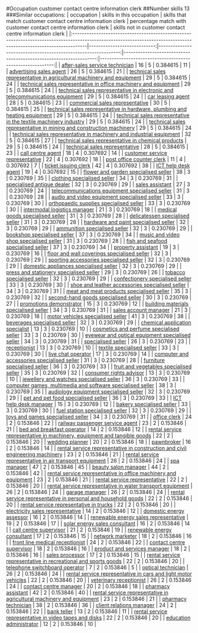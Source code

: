 #Occupation customer contact centre information clerk
##Number skills 13
###Similar occupations:
| occupation                                                                                                                                                        |   skills in this occupation |   skills that match customer contact centre information clerk |   percentage match with customer contact centre information clerk |   skills not in customer contact centre information clerk |
|:------------------------------------------------------------------------------------------------------------------------------------------------------------------|----------------------------:|--------------------------------------------------------------:|------------------------------------------------------------------:|----------------------------------------------------------:|
| [after-sales service technician](after-sales_service_technician.md)                                                                                               |                          16 |                                                             5 |                                                          0.384615 |                                                        11 |
| [advertising sales agent](advertising_sales_agent.md)                                                                                                             |                          26 |                                                             5 |                                                          0.384615 |                                                        21 |
| [technical sales representative in agricultural machinery and equipment](technical_sales_representative_in_agricultural_machinery_and_equipment.md)               |                          29 |                                                             5 |                                                          0.384615 |                                                        24 |
| [technical sales representative in office machinery and equipment](technical_sales_representative_in_office_machinery_and_equipment.md)                           |                          29 |                                                             5 |                                                          0.384615 |                                                        24 |
| [technical sales representative in electronic and telecommunications equipment](technical_sales_representative_in_electronic_and_telecommunications_equipment.md) |                          29 |                                                             5 |                                                          0.384615 |                                                        24 |
| [car leasing agent](car_leasing_agent.md)                                                                                                                         |                          28 |                                                             5 |                                                          0.384615 |                                                        23 |
| [commercial sales representative](commercial_sales_representative.md)                                                                                             |                          30 |                                                             5 |                                                          0.384615 |                                                        25 |
| [technical sales representative in hardware, plumbing and heating equipment](technical_sales_representative_in_hardware,_plumbing_and_heating_equipment.md)       |                          29 |                                                             5 |                                                          0.384615 |                                                        24 |
| [technical sales representative in the textile machinery industry](technical_sales_representative_in_the_textile_machinery_industry.md)                           |                          29 |                                                             5 |                                                          0.384615 |                                                        24 |
| [technical sales representative in mining and construction machinery](technical_sales_representative_in_mining_and_construction_machinery.md)                     |                          29 |                                                             5 |                                                          0.384615 |                                                        24 |
| [technical sales representative in machinery and industrial equipment](technical_sales_representative_in_machinery_and_industrial_equipment.md)                   |                          32 |                                                             5 |                                                          0.384615 |                                                        27 |
| [technical sales representative in chemical products](technical_sales_representative_in_chemical_products.md)                                                     |                          29 |                                                             5 |                                                          0.384615 |                                                        24 |
| [technical sales representative](technical_sales_representative.md)                                                                                               |                          28 |                                                             5 |                                                          0.384615 |                                                        23 |
| [call centre agent](call_centre_agent.md)                                                                                                                         |                          18 |                                                             4 |                                                          0.307692 |                                                        14 |
| [customer service representative](customer_service_representative.md)                                                                                             |                          22 |                                                             4 |                                                          0.307692 |                                                        18 |
| [post office counter clerk](post_office_counter_clerk.md)                                                                                                         |                          11 |                                                             4 |                                                          0.307692 |                                                         7 |
| [ticket issuing clerk](ticket_issuing_clerk.md)                                                                                                                   |                          42 |                                                             4 |                                                          0.307692 |                                                        38 |
| [ICT help desk agent](ICT_help_desk_agent.md)                                                                                                                     |                          19 |                                                             4 |                                                          0.307692 |                                                        15 |
| [flower and garden specialised seller](flower_and_garden_specialised_seller.md)                                                                                   |                          38 |                                                             3 |                                                          0.230769 |                                                        35 |
| [clothing specialised seller](clothing_specialised_seller.md)                                                                                                     |                          34 |                                                             3 |                                                          0.230769 |                                                        31 |
| [specialised antique dealer](specialised_antique_dealer.md)                                                                                                       |                          32 |                                                             3 |                                                          0.230769 |                                                        29 |
| [sales assistant](sales_assistant.md)                                                                                                                             |                          27 |                                                             3 |                                                          0.230769 |                                                        24 |
| [telecommunications equipment specialised seller](telecommunications_equipment_specialised_seller.md)                                                             |                          31 |                                                             3 |                                                          0.230769 |                                                        28 |
| [audio and video equipment specialised seller](audio_and_video_equipment_specialised_seller.md)                                                                   |                          33 |                                                             3 |                                                          0.230769 |                                                        30 |
| [orthopaedic supplies specialised seller](orthopaedic_supplies_specialised_seller.md)                                                                             |                          33 |                                                             3 |                                                          0.230769 |                                                        30 |
| [intermodal logistics manager](intermodal_logistics_manager.md)                                                                                                   |                          21 |                                                             3 |                                                          0.230769 |                                                        18 |
| [medical goods specialised seller](medical_goods_specialised_seller.md)                                                                                           |                          31 |                                                             3 |                                                          0.230769 |                                                        28 |
| [delicatessen specialised seller](delicatessen_specialised_seller.md)                                                                                             |                          31 |                                                             3 |                                                          0.230769 |                                                        28 |
| [hardware and paint specialised seller](hardware_and_paint_specialised_seller.md)                                                                                 |                          32 |                                                             3 |                                                          0.230769 |                                                        29 |
| [ammunition specialised seller](ammunition_specialised_seller.md)                                                                                                 |                          32 |                                                             3 |                                                          0.230769 |                                                        29 |
| [bookshop specialised seller](bookshop_specialised_seller.md)                                                                                                     |                          37 |                                                             3 |                                                          0.230769 |                                                        34 |
| [music and video shop specialised seller](music_and_video_shop_specialised_seller.md)                                                                             |                          31 |                                                             3 |                                                          0.230769 |                                                        28 |
| [fish and seafood specialised seller](fish_and_seafood_specialised_seller.md)                                                                                     |                          37 |                                                             3 |                                                          0.230769 |                                                        34 |
| [property assistant](property_assistant.md)                                                                                                                       |                          19 |                                                             3 |                                                          0.230769 |                                                        16 |
| [floor and wall coverings specialised seller](floor_and_wall_coverings_specialised_seller.md)                                                                     |                          32 |                                                             3 |                                                          0.230769 |                                                        29 |
| [sporting accessories specialised seller](sporting_accessories_specialised_seller.md)                                                                             |                          32 |                                                             3 |                                                          0.230769 |                                                        29 |
| [domestic appliances specialised seller](domestic_appliances_specialised_seller.md)                                                                               |                          32 |                                                             3 |                                                          0.230769 |                                                        29 |
| [press and stationery specialised seller](press_and_stationery_specialised_seller.md)                                                                             |                          29 |                                                             3 |                                                          0.230769 |                                                        26 |
| [tobacco specialised seller](tobacco_specialised_seller.md)                                                                                                       |                          32 |                                                             3 |                                                          0.230769 |                                                        29 |
| [confectionery specialised seller](confectionery_specialised_seller.md)                                                                                           |                          33 |                                                             3 |                                                          0.230769 |                                                        30 |
| [shoe and leather accessories specialised seller](shoe_and_leather_accessories_specialised_seller.md)                                                             |                          34 |                                                             3 |                                                          0.230769 |                                                        31 |
| [meat and meat products specialised seller](meat_and_meat_products_specialised_seller.md)                                                                         |                          35 |                                                             3 |                                                          0.230769 |                                                        32 |
| [second-hand goods specialised seller](second-hand_goods_specialised_seller.md)                                                                                   |                          30 |                                                             3 |                                                          0.230769 |                                                        27 |
| [promotions demonstrator](promotions_demonstrator.md)                                                                                                             |                          15 |                                                             3 |                                                          0.230769 |                                                        12 |
| [building materials specialised seller](building_materials_specialised_seller.md)                                                                                 |                          34 |                                                             3 |                                                          0.230769 |                                                        31 |
| [sales account manager](sales_account_manager.md)                                                                                                                 |                          21 |                                                             3 |                                                          0.230769 |                                                        18 |
| [motor vehicles specialised seller](motor_vehicles_specialised_seller.md)                                                                                         |                          41 |                                                             3 |                                                          0.230769 |                                                        38 |
| [beverages specialised seller](beverages_specialised_seller.md)                                                                                                   |                          32 |                                                             3 |                                                          0.230769 |                                                        29 |
| [chemical application specialist](chemical_application_specialist.md)                                                                                             |                          13 |                                                             3 |                                                          0.230769 |                                                        10 |
| [cosmetics and perfume specialised seller](cosmetics_and_perfume_specialised_seller.md)                                                                           |                          33 |                                                             3 |                                                          0.230769 |                                                        30 |
| [eyewear and optical equipment specialised seller](eyewear_and_optical_equipment_specialised_seller.md)                                                           |                          34 |                                                             3 |                                                          0.230769 |                                                        31 |
| [specialised seller](specialised_seller.md)                                                                                                                       |                          26 |                                                             3 |                                                          0.230769 |                                                        23 |
| [receptionist](receptionist.md)                                                                                                                                   |                          13 |                                                             3 |                                                          0.230769 |                                                        10 |
| [textile specialised seller](textile_specialised_seller.md)                                                                                                       |                          33 |                                                             3 |                                                          0.230769 |                                                        30 |
| [live chat operator](live_chat_operator.md)                                                                                                                       |                          17 |                                                             3 |                                                          0.230769 |                                                        14 |
| [computer and accessories specialised seller](computer_and_accessories_specialised_seller.md)                                                                     |                          31 |                                                             3 |                                                          0.230769 |                                                        28 |
| [furniture specialised seller](furniture_specialised_seller.md)                                                                                                   |                          36 |                                                             3 |                                                          0.230769 |                                                        33 |
| [fruit and vegetables specialised seller](fruit_and_vegetables_specialised_seller.md)                                                                             |                          35 |                                                             3 |                                                          0.230769 |                                                        32 |
| [consumer rights advisor](consumer_rights_advisor.md)                                                                                                             |                          13 |                                                             3 |                                                          0.230769 |                                                        10 |
| [jewellery and watches specialised seller](jewellery_and_watches_specialised_seller.md)                                                                           |                          36 |                                                             3 |                                                          0.230769 |                                                        33 |
| [computer games, multimedia and software specialised seller](computer_games,_multimedia_and_software_specialised_seller.md)                                       |                          38 |                                                             3 |                                                          0.230769 |                                                        35 |
| [audiology equipment specialised seller](audiology_equipment_specialised_seller.md)                                                                               |                          32 |                                                             3 |                                                          0.230769 |                                                        29 |
| [pet and pet food specialised seller](pet_and_pet_food_specialised_seller.md)                                                                                     |                          36 |                                                             3 |                                                          0.230769 |                                                        33 |
| [ICT help desk manager](ICT_help_desk_manager.md)                                                                                                                 |                          15 |                                                             3 |                                                          0.230769 |                                                        12 |
| [bakery specialised seller](bakery_specialised_seller.md)                                                                                                         |                          33 |                                                             3 |                                                          0.230769 |                                                        30 |
| [fuel station specialised seller](fuel_station_specialised_seller.md)                                                                                             |                          32 |                                                             3 |                                                          0.230769 |                                                        29 |
| [toys and games specialised seller](toys_and_games_specialised_seller.md)                                                                                         |                          34 |                                                             3 |                                                          0.230769 |                                                        31 |
| [office clerk](office_clerk.md)                                                                                                                                   |                          24 |                                                             2 |                                                          0.153846 |                                                        22 |
| [railway passenger service agent](railway_passenger_service_agent.md)                                                                                             |                          23 |                                                             2 |                                                          0.153846 |                                                        21 |
| [bed and breakfast operator](bed_and_breakfast_operator.md)                                                                                                       |                          14 |                                                             2 |                                                          0.153846 |                                                        12 |
| [rental service representative in machinery, equipment and tangible goods](rental_service_representative_in_machinery,_equipment_and_tangible_goods.md)           |                          22 |                                                             2 |                                                          0.153846 |                                                        20 |
| [wedding planner](wedding_planner.md)                                                                                                                             |                          20 |                                                             2 |                                                          0.153846 |                                                        18 |
| [pawnbroker](pawnbroker.md)                                                                                                                                       |                          16 |                                                             2 |                                                          0.153846 |                                                        14 |
| [rental service representative in construction and civil engineering machinery](rental_service_representative_in_construction_and_civil_engineering_machinery.md) |                          23 |                                                             2 |                                                          0.153846 |                                                        21 |
| [rental service representative in air transport equipment](rental_service_representative_in_air_transport_equipment.md)                                           |                          26 |                                                             2 |                                                          0.153846 |                                                        24 |
| [spa manager](spa_manager.md)                                                                                                                                     |                          47 |                                                             2 |                                                          0.153846 |                                                        45 |
| [beauty salon manager](beauty_salon_manager.md)                                                                                                                   |                          44 |                                                             2 |                                                          0.153846 |                                                        42 |
| [rental service representative in office machinery and equipment](rental_service_representative_in_office_machinery_and_equipment.md)                             |                          23 |                                                             2 |                                                          0.153846 |                                                        21 |
| [rental service representative](rental_service_representative.md)                                                                                                 |                          22 |                                                             2 |                                                          0.153846 |                                                        20 |
| [rental service representative in water transport equipment](rental_service_representative_in_water_transport_equipment.md)                                       |                          26 |                                                             2 |                                                          0.153846 |                                                        24 |
| [garage manager](garage_manager.md)                                                                                                                               |                          26 |                                                             2 |                                                          0.153846 |                                                        24 |
| [rental service representative in personal and household goods](rental_service_representative_in_personal_and_household_goods.md)                                 |                          22 |                                                             2 |                                                          0.153846 |                                                        20 |
| [rental service representative in trucks](rental_service_representative_in_trucks.md)                                                                             |                          22 |                                                             2 |                                                          0.153846 |                                                        20 |
| [electricity sales representative](electricity_sales_representative.md)                                                                                           |                          14 |                                                             2 |                                                          0.153846 |                                                        12 |
| [domestic energy assessor](domestic_energy_assessor.md)                                                                                                           |                          16 |                                                             2 |                                                          0.153846 |                                                        14 |
| [renewable energy sales representative](renewable_energy_sales_representative.md)                                                                                 |                          19 |                                                             2 |                                                          0.153846 |                                                        17 |
| [solar energy sales consultant](solar_energy_sales_consultant.md)                                                                                                 |                          16 |                                                             2 |                                                          0.153846 |                                                        14 |
| [call centre supervisor](call_centre_supervisor.md)                                                                                                               |                          21 |                                                             2 |                                                          0.153846 |                                                        19 |
| [renewable energy consultant](renewable_energy_consultant.md)                                                                                                     |                          17 |                                                             2 |                                                          0.153846 |                                                        15 |
| [network marketer](network_marketer.md)                                                                                                                           |                          18 |                                                             2 |                                                          0.153846 |                                                        16 |
| [front line medical receptionist](front_line_medical_receptionist.md)                                                                                             |                          24 |                                                             2 |                                                          0.153846 |                                                        22 |
| [contact centre supervisor](contact_centre_supervisor.md)                                                                                                         |                          18 |                                                             2 |                                                          0.153846 |                                                        16 |
| [product and services manager](product_and_services_manager.md)                                                                                                   |                          18 |                                                             2 |                                                          0.153846 |                                                        16 |
| [sales processor](sales_processor.md)                                                                                                                             |                          17 |                                                             2 |                                                          0.153846 |                                                        15 |
| [rental service representative in recreational and sports goods](rental_service_representative_in_recreational_and_sports_goods.md)                               |                          22 |                                                             2 |                                                          0.153846 |                                                        20 |
| [telephone switchboard operator](telephone_switchboard_operator.md)                                                                                               |                           7 |                                                             2 |                                                          0.153846 |                                                         5 |
| [optical technician](optical_technician.md)                                                                                                                       |                          26 |                                                             2 |                                                          0.153846 |                                                        24 |
| [rental service representative in cars and light motor vehicles](rental_service_representative_in_cars_and_light_motor_vehicles.md)                               |                          22 |                                                             2 |                                                          0.153846 |                                                        20 |
| [veterinary receptionist](veterinary_receptionist.md)                                                                                                             |                          26 |                                                             2 |                                                          0.153846 |                                                        24 |
| [contact centre manager](contact_centre_manager.md)                                                                                                               |                          20 |                                                             2 |                                                          0.153846 |                                                        18 |
| [pharmacy assistant](pharmacy_assistant.md)                                                                                                                       |                          42 |                                                             2 |                                                          0.153846 |                                                        40 |
| [rental service representative in agricultural machinery and equipment](rental_service_representative_in_agricultural_machinery_and_equipment.md)                 |                          23 |                                                             2 |                                                          0.153846 |                                                        21 |
| [pharmacy technician](pharmacy_technician.md)                                                                                                                     |                          38 |                                                             2 |                                                          0.153846 |                                                        36 |
| [client relations manager](client_relations_manager.md)                                                                                                           |                          24 |                                                             2 |                                                          0.153846 |                                                        22 |
| [bank teller](bank_teller.md)                                                                                                                                     |                          13 |                                                             2 |                                                          0.153846 |                                                        11 |
| [rental service representative in video tapes and disks](rental_service_representative_in_video_tapes_and_disks.md)                                               |                          22 |                                                             2 |                                                          0.153846 |                                                        20 |
| [education administrator](education_administrator.md)                                                                                                             |                          12 |                                                             2 |                                                          0.153846 |                                                        10 |
